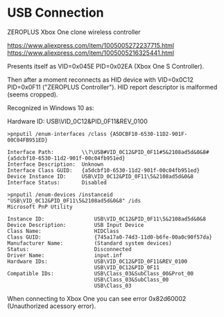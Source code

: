 # USB Connection

ZEROPLUS Xbox One clone wireless controller

https://www.aliexpress.com/item/1005005272237715.html
https://www.aliexpress.com/item/1005005216325441.html

Presents itself as VID=0x045E PID=0x02EA (Xbox One S Controller).

Then after a moment reconnects as HID device with VID=0x0C12 PID=0x0F11 ("ZEROPLUS Controller").
HID report descriptor is malformed (seems cropped).

Recognized in Windows 10 as:

Hardware ID: USB\VID_0C12&PID_0F11&REV_0100

```
>pnputil /enum-interfaces /class {A5DCBF10-6530-11D2-901F-00C04FB951ED}

Interface Path:         \\?\USB#VID_0C12&PID_0F11#5&2108ad5d&0&8#{a5dcbf10-6530-11d2-901f-00c04fb951ed}
Interface Description:  Unknown
Interface Class GUID:   {a5dcbf10-6530-11d2-901f-00c04fb951ed}
Device Instance ID:     USB\VID_0C12&PID_0F11\5&2108ad5d&0&8
Interface Status:       Disabled

>pnputil /enum-devices /instanceid "USB\VID_0C12&PID_0F11\5&2108ad5d&0&8" /ids
Microsoft PnP Utility

Instance ID:                USB\VID_0C12&PID_0F11\5&2108ad5d&0&8
Device Description:         USB Input Device
Class Name:                 HIDClass
Class GUID:                 {745a17a0-74d3-11d0-b6fe-00a0c90f57da}
Manufacturer Name:          (Standard system devices)
Status:                     Disconnected
Driver Name:                input.inf
Hardware IDs:               USB\VID_0C12&PID_0F11&REV_0100
                            USB\VID_0C12&PID_0F11
Compatible IDs:             USB\Class_03&SubClass_00&Prot_00
                            USB\Class_03&SubClass_00
                            USB\Class_03
```

When connecting to Xbox One you can see error 0x82d60002 (Unauthorized acessory error).